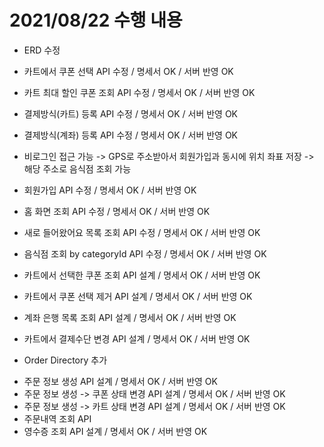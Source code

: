 # 2021/08/22 수행 내용

- ERD 수정

- 카트에서 쿠폰 선택 API 수정 / 명세서 OK / 서버 반영 OK
- 카트 최대 할인 쿠폰 조회 API 수정 / 명세서 OK / 서버 반영 OK
- 결제방식(카트) 등록 API 수정 / 명세서 OK / 서버 반영 OK
- 결제방식(계좌) 등록 API 수정 / 명세서 OK / 서버 반영 OK

* 비로그인 접근 가능 -> GPS로 주소받아서 회원가입과 동시에 위치 좌표 저장 -> 해당 주소로 음식점 조회 가능

- 회원가입 API 수정 / 명세서 OK / 서버 반영 OK
- 홈 화면 조회 API 수정 / 명세서 OK / 서버 반영 OK
- 새로 들어왔어요 목록 조회 API 수정 / 명세서 OK / 서버 반영 OK
- 음식점 조회 by categoryId API 수정 / 명세서 OK / 서버 반영 OK

- 카트에서 선택한 쿠폰 조회 API 설계 / 명세서 OK / 서버 반영 OK
- 카트에서 쿠폰 선택 제거 API 설계 / 명세서 OK / 서버 반영 OK
- 계좌 은행 목록 조회 API 설계 / 명세서 OK / 서버 반영 OK
- 카트에서 결제수단 변경 API 설계 / 명세서 OK / 서버 반영 OK

* Order Directory 추가

- 주문 정보 생성 API 설계 / 명세서 OK / 서버 반영 OK
- 주문 정보 생성 -> 쿠폰 상태 변경 API 설계 / 명세서 OK / 서버 반영 OK
- 주문 정보 생성 -> 카트 상태 변경 API 설계 / 명세서 OK / 서버 반영 OK
- 주문내역 조회 API
- 영수증 조회 API 설계 / 명세서 OK / 서버 반영 OK
